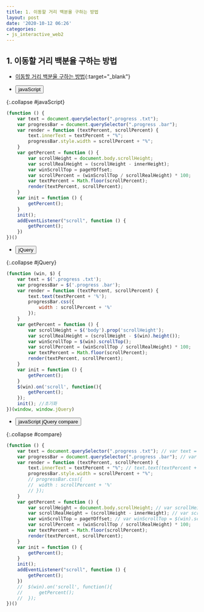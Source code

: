 ```yaml
---
title: 1. 이동할 거리 백분율 구하는 방법
layout: post
date: '2020-10-12 06:26'
categories:
- js_interactive_web2
---
```


## 1. 이동할 거리 백분율 구하는 방법

* [이동할 거리 백분율 구하는 방법](https://hyungju-lee.github.io/hyungju-lee-interactions/interactive-web2/study/section2/step1/index.html){:target="_blank"}

* <button data-toggle="collapse" data-target="#javaScript">javaScript</button>

{:.collapse #javaScript}
```javascript
(function () {
    var text = document.querySelector(".progress .txt"); 
    var progressBar = document.querySelector(".progress .bar"); 
    var render = function (textPercent, scrollPercent) {
        text.innerText = textPercent + "%"; 
        progressBar.style.width = scrollPercent + "%";
    }
    var getPercent = function () {
        var scrollHeight = document.body.scrollHeight; 
        var scrollRealHeight = (scrollHeight - innerHeight); 
        var winScrollTop = pageYOffset; 
        var scrollPercent = (winScrollTop / scrollRealHeight) * 100;
        var textPercent = Math.floor(scrollPercent);
        render(textPercent, scrollPercent);
    }
    var init = function () {
        getPercent();
    }
    init();
    addEventListener("scroll", function () {
        getPercent();
    })
})()
```

* <button data-toggle="collapse" data-target="#jQuery">jQuery</button>

{:.collapse #jQuery}
```javascript
(function (win, $) {
    var text = $('.progress .txt');
    var progressBar = $('.progress .bar');
    var render = function (textPercent, scrollPercent) {
        text.text(textPercent + '%');
        progressBar.css({
            width : scrollPercent + '%'
        });
    }
    var getPercent = function () {
        var scrollHeight = $('body').prop('scrollHeight');
        var scrollRealHeight = (scrollHeight - $(win).height());
        var winScrollTop = $(win).scrollTop();
        var scrollPercent = (winScrollTop / scrollRealHeight) * 100;
        var textPercent = Math.floor(scrollPercent);
        render(textPercent, scrollPercent);
    }
    var init = function () {
        getPercent();
    }
    $(win).on('scroll', function(){
        getPercent();
    });
    init(); //초기화
})(window, window.jQuery)
```

* <button data-toggle="collapse" data-target="#compare">javaScript jQuery compare</button>

{:.collapse #compare}
```javascript
(function () {
    var text = document.querySelector(".progress .txt"); // var text = $('.progress .txt');
    var progressBar = document.querySelector(".progress .bar"); // var progressBar = $('.progress .bar');
    var render = function (textPercent, scrollPercent) {
        text.innerText = textPercent + "%"; // text.text(textPercent + '%');
        progressBar.style.width = scrollPercent + "%";
        // progressBar.css({
        // 	width : scrollPercent + '%'
        // });
    }
    var getPercent = function () {
        var scrollHeight = document.body.scrollHeight; // var scrollHeight = $(document).height();
        var scrollRealHeight = (scrollHeight - innerHeight); // var scrollRealHeight = (scrollHeight - $(win).height());
        var winScrollTop = pageYOffset; // var winScrollTop = $(win).scrollTop();
        var scrollPercent = (winScrollTop / scrollRealHeight) * 100;
        var textPercent = Math.floor(scrollPercent);
        render(textPercent, scrollPercent);
    }
    var init = function () {
        getPercent();
    }
    init();
    addEventListener("scroll", function () {
        getPercent();
    })
    // 	$(win).on('scroll', function(){
    // 		getPercent();
    // 	});
})()
```